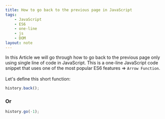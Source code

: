 ```yaml
---
title: How to go back to the previous page in JavaScript
tags:
    - JavaScript
    - ES6
    - one-line
    - js
    - DOM
layout: note
---
```




In this Article we will go through how to go back to the previous page only using single line of code in JavaScript.
This is a one-line JavaScript code snippet that uses one of the most popular ES6 features => `Arrow Function`.
<br/>
<br/>
Let's define this short function:

```js {.wrap}
history.back();
```

### Or

```js {.wrap}
history.go(-1);
```
